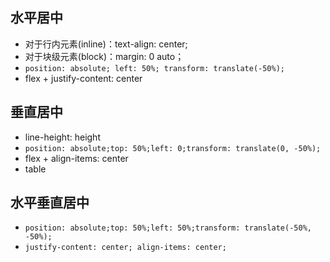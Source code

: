 ## 水平居中
* 对于行内元素(inline)：text-align: center;
* 对于块级元素(block)：margin: 0 auto；
* `position: absolute; left: 50%; transform: translate(-50%);`
* flex + justify-content: center

## 垂直居中
* line-height: height
* `position: absolute;top: 50%;left: 0;transform: translate(0, -50%);`
* flex + align-items: center
* table

## 水平垂直居中
* `position: absolute;top: 50%;left: 50%;transform: translate(-50%, -50%);`
* `justify-content: center; align-items: center;`
